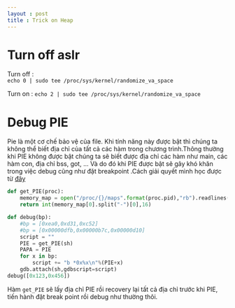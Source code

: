 ```yaml
---
layout : post 
title : Trick on Heap
--- 
```


# Turn off aslr  
Turn off :  
  ```echo 0 | sudo tee /proc/sys/kernel/randomize_va_space```  

Turn on : 
  ```echo 2 | sudo tee /proc/sys/kernel/randomize_va_space```  

# Debug PIE  
Pie là một cơ chế bảo vệ của file. Khi tính năng này được bật thì chúng ta không thể biết địa chỉ của tất cả các hàm trong chương trình.Thông thường khi PIE không được bật chúng ta sẽ biết được địa chỉ các hàm như main, các hàm con, địa chỉ bss, got, ... Và do đó khi PIE được bật sẽ gây khó khăn trong việc debug cũng như đặt breakpoint .Cách giải quyết mình học được từ [đây](https://teamrocketist.github.io/2019/08/17/Pwn-RedpwnCTF-penpal-world/)  

```python  
def get_PIE(proc):
    memory_map = open("/proc/{}/maps".format(proc.pid),"rb").readlines()
    return int(memory_map[0].split("-")[0],16)

def debug(bp):
    #bp = [0xea0,0xd31,0xc52]
    #bp = [0x00000dfb,0x00000b7c,0x00000d10]
    script = ""
    PIE = get_PIE(sh)
    PAPA = PIE
    for x in bp:
        script += "b *0x%x\n"%(PIE+x)
    gdb.attach(sh,gdbscript=script) 
debug([0x123,0x456])
```  
Hàm ```get_PIE``` sẽ lấy địa chỉ PIE rồi recovery lại tất cả địa chỉ trước khi PIE, tiến hành đặt break point rồi debug như thường thôi.
